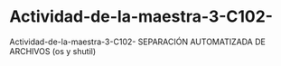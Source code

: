 # Actividad-de-la-maestra-3-C102-
 Actividad-de-la-maestra-3-C102- SEPARACIÓN AUTOMATIZADA DE ARCHIVOS  (os y shutil)
